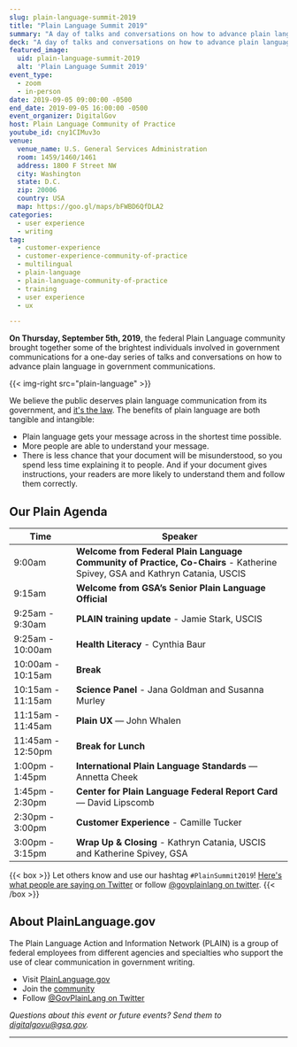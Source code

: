 ```yaml
---
slug: plain-language-summit-2019
title: "Plain Language Summit 2019"
summary: "A day of talks and conversations on how to advance plain language in government communications, hosted by the federal Plain Language community of practice."
deck: "A day of talks and conversations on how to advance plain language in government communications"
featured_image:
  uid: plain-language-summit-2019
  alt: 'Plain Language Summit 2019'
event_type:
  - zoom
  - in-person
date: 2019-09-05 09:00:00 -0500
end_date: 2019-09-05 16:00:00 -0500
event_organizer: DigitalGov
host: Plain Language Community of Practice
youtube_id: cny1CIMuv3o
venue:
  venue_name: U.S. General Services Administration
  room: 1459/1460/1461
  address: 1800 F Street NW
  city: Washington
  state: D.C.
  zip: 20006
  country: USA
  map: https://goo.gl/maps/bFWBD6QfDLA2
categories:
  - user experience
  - writing
tag:
  - customer-experience
  - customer-experience-community-of-practice
  - multilingual
  - plain-language
  - plain-language-community-of-practice
  - training
  - user experience
  - ux

---
```




**On Thursday, September 5th, 2019**, the federal Plain Language community brought together some of the brightest individuals involved in government communications for a one-day series of talks and conversations on how to advance plain language in government communications.

{{< img-right src="plain-language" >}}

We believe the public deserves plain language communication from its government, and [it's the law](https://www.plainlanguage.gov/law/). The benefits of plain language are both tangible and intangible:

- Plain language gets your message across in the shortest time possible.
- More people are able to understand your message.
- There is less chance that your document will be misunderstood, so you spend less time explaining it to people. And if your document gives instructions, your readers are more likely to understand them and follow them correctly.

## Our Plain Agenda

| Time              | Speaker                                                                                                                     |
|-------------------|-----------------------------------------------------------------------------------------------------------------------------|
| 9:00am            | **Welcome from Federal Plain Language Community of Practice, Co-Chairs** - Katherine Spivey, GSA and Kathryn Catania, USCIS |
| 9:15am            | **Welcome from GSA’s Senior Plain Language Official** |
| 9:25am - 9:30am  | **PLAIN training update** - Jamie Stark, USCIS |
| 9:25am - 10:00am  | **Health Literacy** - Cynthia Baur |
| 10:00am - 10:15am | **Break** |
| 10:15am - 11:15am | **Science Panel** - Jana Goldman and Susanna Murley |
| 11:15am - 11:45am | **Plain UX** — John Whalen |
| 11:45am - 12:50pm | **Break for Lunch** |
| 1:00pm - 1:45pm   | **International Plain Language Standards** — Annetta Cheek |
| 1:45pm - 2:30pm   | **Center for Plain Language Federal Report Card** — David Lipscomb |
| 2:30pm - 3:00pm   | **Customer Experience** - Camille Tucker |
| 3:00pm - 3:15pm   | **Wrap Up & Closing** - Kathryn Catania, USCIS and Katherine Spivey, GSA |


{{< box >}}
Let others know and use our hashtag `#PlainSummit2019`! [Here's what people are saying on Twitter](https://twitter.com/hashtag/PlainSummit2019) or follow [@govplainlang on twitter](https://twitter.com/govplainlang).
{{< /box >}}

## About PlainLanguage.gov

The Plain Language Action and Information Network (PLAIN) is a group of federal employees from different agencies and specialties who support the use of clear communication in government writing.

- Visit [PlainLanguage.gov](https://www.plainlanguage.gov/)
- Join the [community](https://digital.gov/communities/plain-language/)
- Follow [@GovPlainLang on Twitter](https://twitter.com/govplainlang)

_Questions about this event or future events? Send them to [digitalgovu@gsa.gov](mailto:digitalgovu@gsa.gov)._


---

